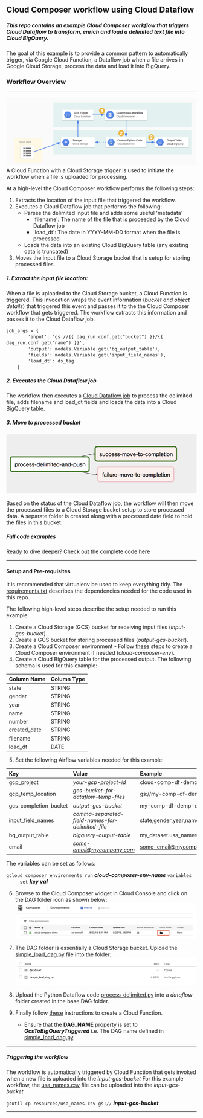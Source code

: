 ## Cloud Composer workflow using Cloud Dataflow
##### This repo contains an example Cloud Composer workflow that triggers Cloud Dataflow to transform, enrich and load a delimited text file into Cloud BigQuery.
The goal of this example is to provide a common pattern to automatically trigger, via Google Cloud Function, a Dataflow job when a file arrives in Google Cloud Storage, process the data and load it into BigQuery.

### Workflow Overview

***

![Alt text](../img/workflow-overview.png "Workflow Overview")
A Cloud Function with a Cloud Storage trigger is used to initiate the workflow when a file is uploaded for processing.

At a high-level the Cloud Composer workflow performs the following steps:
1. Extracts the location of the input file that triggered the workflow.
2. Executes a Cloud Dataflow job that performs the following:
    - Parses the delimited input file and adds some useful 'metadata'
        - 'filename': The name of the file that is proceeded by the Cloud Dataflow job
        - 'load_dt': The date in YYYY-MM-DD format when the file is processed
    - Loads the data into an existing Cloud BigQuery table (any existing data is truncated)
3. Moves the input file to a Cloud Storage bucket that is setup for storing processed files.

##### 1. Extract the input file location:
When a file is uploaded to the Cloud Storage bucket, a Cloud Function is triggered. This invocation wraps the event information (_bucket and object details_) that triggered this event and passes it to the the Cloud Composer workflow that gets triggered. The workflow extracts this information and passes it to the Cloud Dataflow job.
```
job_args = {
        'input': 'gs://{{ dag_run.conf.get("bucket") }}/{{ dag_run.conf.get("name") }}',
        'output': models.Variable.get('bq_output_table'),
        'fields': models.Variable.get('input_field_names'),
        'load_dt': ds_tag
    }
```

##### 2. Executes the Cloud Dataflow job

The workflow then executes a [Cloud Dataflow job](dataflow/process_delimited.py) to process the delimited file, adds filename and load_dt fields and loads the data into a Cloud BigQuery table.

##### 3. Move to processed bucket


![Alt text](../img/sample-dag.png "DAG Overview")

Based on the status of the Cloud Dataflow job, the workflow will then move the processed files to a Cloud Storage bucket setup to store processed data. A separate folder is created along with a processed date field to hold the files in this bucket.

##### Full code examples

Ready to dive deeper? Check out the complete code [here](simple_load_dag.py)

***

#### Setup and Pre-requisites
It is recommended that virtualenv be used to keep everything tidy. The [requirements.txt](requirements.txt) describes the dependencies needed for the code used in this repo.

The following high-level steps describe the setup needed to run this example:

1. Create a Cloud Storage (GCS) bucket for receiving input files (*input-gcs-bucket*).
2. Create a GCS bucket for storing processed files (*output-gcs-bucket*).
3. Create a Cloud Composer environment - Follow [these](https://cloud.google.com/composer/docs/quickstart) steps to create a Cloud Composer environment if needed (*cloud-composer-env*).
4. Create a Cloud BigQuery table for the processed output. The following schema is used for this example:

|Column Name | Column Type|
|:-----------|:-----------|
|state	     |STRING      |
|gender	     |STRING      |
|year	     |STRING      |
|name	     |STRING      |
|number	     |STRING      |
|created_date|STRING      |
|filename	 |STRING      |
|load_dt	 |DATE        |

5. Set the following Airflow variables needed for this example:

| Key                   | Value                                           |Example                                   |
| :--------------------- |:---------------------------------------------- |:---------------------------              |
| gcp_project           | *your-gcp-project-id*                           |cloud-comp-df-demo                        |
| gcp_temp_location     | *gcs-bucket-for-dataflow-temp-files*            |gs://my-comp-df-demo-temp/tmp             |
| gcs_completion_bucket | *output-gcs-bucket*                             |my-comp-df-demp-output                    |
| input_field_names     | *comma-separated-field-names-for-delimited-file*|state,gender,year,name,number,created_date|
| bq_output_table       | *bigquery-output-table*                         |my_dataset.usa_names                      |
| email                 | *some-email@mycompany.com*                      |some-email@mycompany.com                  |

 The variables can be set as follows:

 `gcloud composer environments run` **_cloud-composer-env-name_** `variables -- --set` **_key val_**

6. Browse to the Cloud Composer widget in Cloud Console and click on the DAG folder icon as shown below:
![Alt text](../img/dag-folder-example.png "Workflow Overview")

7. The DAG folder is essentially a Cloud Storage bucket. Upload the [simple_load_dag.py](simple_load_dag.py) file into the folder:
![Alt text](../img/bucket-example.png "DAG Bucket")
8. Upload the Python Dataflow code [process_delimited.py](dataflow/process_delimited.py) into a *dataflow* folder created in the base DAG folder.
9. Finally follow [these](https://cloud.google.com/composer/docs/how-to/using/triggering-with-gcf) instructions to create a Cloud Function.
    - Ensure that the **DAG_NAME** property is set to _**GcsToBigQueryTriggered**_ i.e. The DAG name defined in [simple_load_dag.py](simple_load_dag.py).

***

##### Triggering the workflow

The workflow is automatically triggered by Cloud Function that gets invoked when a new file is uploaded into the *input-gcs-bucket*
For this example workflow, the [usa_names.csv](resources/usa_names.csv) file can be uploaded into the  *input-gcs-bucket*

`gsutil cp resources/usa_names.csv gs://` **_input-gcs-bucket_**

***
